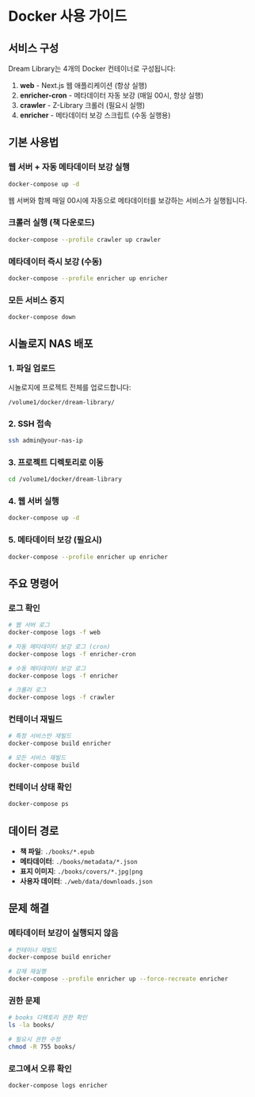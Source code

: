 # Docker 사용 가이드

## 서비스 구성

Dream Library는 4개의 Docker 컨테이너로 구성됩니다:

1. **web** - Next.js 웹 애플리케이션 (항상 실행)
2. **enricher-cron** - 메타데이터 자동 보강 (매일 00시, 항상 실행)
3. **crawler** - Z-Library 크롤러 (필요시 실행)
4. **enricher** - 메타데이터 보강 스크립트 (수동 실행용)

## 기본 사용법

### 웹 서버 + 자동 메타데이터 보강 실행
```bash
docker-compose up -d
```
웹 서버와 함께 매일 00시에 자동으로 메타데이터를 보강하는 서비스가 실행됩니다.

### 크롤러 실행 (책 다운로드)
```bash
docker-compose --profile crawler up crawler
```

### 메타데이터 즉시 보강 (수동)
```bash
docker-compose --profile enricher up enricher
```

### 모든 서비스 중지
```bash
docker-compose down
```

## 시놀로지 NAS 배포

### 1. 파일 업로드
시놀로지에 프로젝트 전체를 업로드합니다:
```
/volume1/docker/dream-library/
```

### 2. SSH 접속
```bash
ssh admin@your-nas-ip
```

### 3. 프로젝트 디렉토리로 이동
```bash
cd /volume1/docker/dream-library
```

### 4. 웹 서버 실행
```bash
docker-compose up -d
```

### 5. 메타데이터 보강 (필요시)
```bash
docker-compose --profile enricher up enricher
```

## 주요 명령어

### 로그 확인
```bash
# 웹 서버 로그
docker-compose logs -f web

# 자동 메타데이터 보강 로그 (cron)
docker-compose logs -f enricher-cron

# 수동 메타데이터 보강 로그
docker-compose logs -f enricher

# 크롤러 로그
docker-compose logs -f crawler
```

### 컨테이너 재빌드
```bash
# 특정 서비스만 재빌드
docker-compose build enricher

# 모든 서비스 재빌드
docker-compose build
```

### 컨테이너 상태 확인
```bash
docker-compose ps
```

## 데이터 경로

- **책 파일**: `./books/*.epub`
- **메타데이터**: `./books/metadata/*.json`
- **표지 이미지**: `./books/covers/*.jpg|png`
- **사용자 데이터**: `./web/data/downloads.json`

## 문제 해결

### 메타데이터 보강이 실행되지 않음
```bash
# 컨테이너 재빌드
docker-compose build enricher

# 강제 재실행
docker-compose --profile enricher up --force-recreate enricher
```

### 권한 문제
```bash
# books 디렉토리 권한 확인
ls -la books/

# 필요시 권한 수정
chmod -R 755 books/
```

### 로그에서 오류 확인
```bash
docker-compose logs enricher
```
